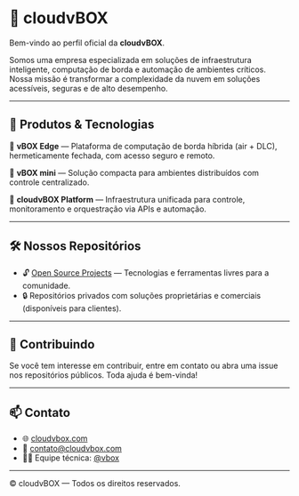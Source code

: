 # 💠 cloudvBOX

Bem-vindo ao perfil oficial da **cloudvBOX**.

Somos uma empresa especializada em soluções de infraestrutura inteligente, computação de borda e automação de ambientes críticos. Nossa missão é transformar a complexidade da nuvem em soluções acessíveis, seguras e de alto desempenho.

---

## 🚀 Produtos & Tecnologias

🔹 **vBOX Edge** — Plataforma de computação de borda híbrida (air + DLC), hermeticamente fechada, com acesso seguro e remoto.

🔹 **vBOX mini** — Solução compacta para ambientes distribuídos com controle centralizado.

🔹 **cloudvBOX Platform** — Infraestrutura unificada para controle, monitoramento e orquestração via APIs e automação.

---

## 🛠️ Nossos Repositórios

- 🔓 [Open Source Projects](https://github.com/cloudvBOX?tab=repositories&q=&type=public&language=&sort=stargazers) — Tecnologias e ferramentas livres para a comunidade.
- 🔒 Repositórios privados com soluções proprietárias e comerciais (disponíveis para clientes).

---

## 🤝 Contribuindo

Se você tem interesse em contribuir, entre em contato ou abra uma issue nos repositórios públicos. Toda ajuda é bem-vinda!

---

## 📫 Contato

- 🌐 [cloudvbox.com](https://cloudvbox.com)
- 📧 contato@cloudvbox.com
- 🧑‍💻 Equipe técnica: [@vbox](https://github.com/vbox)

---

© cloudvBOX — Todos os direitos reservados.
